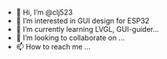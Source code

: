 - 👋 Hi, I’m @clj523
- 👀 I’m interested in GUI design for ESP32
- 🌱 I’m currently learning LVGL, GUI-guider...
- 💞️ I’m looking to collaborate on ...
- 📫 How to reach me ...

<!---
clj523/clj523 is a ✨ special ✨ repository because its `README.md` (this file) appears on your GitHub profile.
You can click the Preview link to take a look at your changes.
--->
